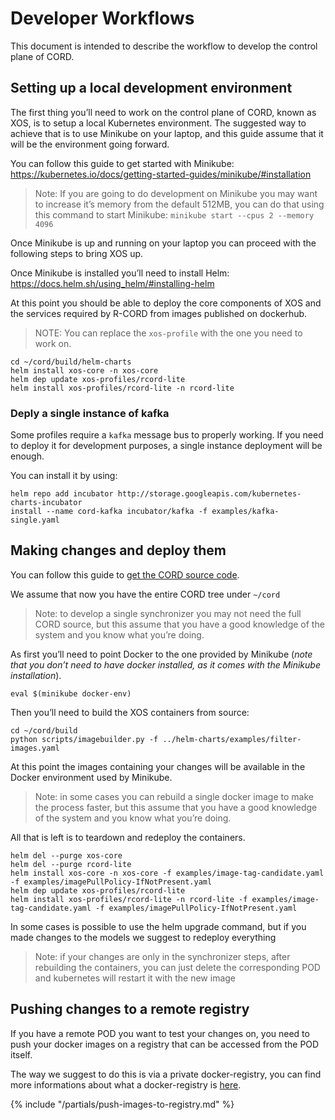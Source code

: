 # Developer Workflows

This document is intended to describe the workflow to develop the control plane
of CORD.

## Setting up a local development environment

The first thing you’ll need to work on the control plane of CORD, known as XOS,
is to setup a local Kubernetes environment.
The suggested way to achieve that is to use Minikube on your laptop,
and this guide assume that it will be the environment going forward.

You can follow this guide to get started with Minikube:
<https://kubernetes.io/docs/getting-started-guides/minikube/#installation>

> Note: If you are going to do development on Minikube you may want to increase
> it’s memory from the default 512MB, you can do that using this command to
> start Minikube: `minikube start --cpus 2 --memory 4096`

Once Minikube is up and running on your laptop you can proceed with
the following steps to bring XOS up.

Once Minikube is installed you’ll need to install Helm:
<https://docs.helm.sh/using_helm/#installing-helm>

At this point you should be able to deploy the core components of XOS
and the services required by R-CORD from images published on dockerhub.

> NOTE: You can replace the `xos-profile` with the one you need to work on.

```shell
cd ~/cord/build/helm-charts
helm install xos-core -n xos-core
helm dep update xos-profiles/rcord-lite
helm install xos-profiles/rcord-lite -n rcord-lite
```

### Deply a single instance of kafka

Some profiles require a `kafka` message bus to properly working.
If you need to deploy it for development purposes, a single instance
deployment will be enough.

You can install it by using:

```shell
helm repo add incubator http://storage.googleapis.com/kubernetes-charts-incubator
install --name cord-kafka incubator/kafka -f examples/kafka-single.yaml
```

## Making changes and deploy them

You can follow this guide to [get the CORD source code](getting_the_code.md).

We assume that now you have the entire CORD tree under `~/cord`

> Note: to develop a single synchronizer you may not need the full CORD source,
> but this assume  that you have a good knowledge of the system and you know
> what you’re doing.

As first you’ll need to point Docker to the one provided by Minikube
(_note that you don’t need to have docker installed,
as it comes with the Minikube installation_).

```shell
eval $(minikube docker-env)
```

Then you’ll need to build the XOS containers from source:

```shell
cd ~/cord/build
python scripts/imagebuilder.py -f ../helm-charts/examples/filter-images.yaml
```

At this point the images containing your changes will be available
in the Docker environment used by Minikube.

> Note: in some cases you can rebuild a single docker image to make the process
> faster, but this assume that you have a good knowledge of the system and you
> know what you’re doing.

All that is left is to teardown and redeploy the containers.

```shell
helm del --purge xos-core
helm del --purge rcord-lite
helm install xos-core -n xos-core -f examples/image-tag-candidate.yaml -f examples/imagePullPolicy-IfNotPresent.yaml
helm dep update xos-profiles/rcord-lite
helm install xos-profiles/rcord-lite -n rcord-lite -f examples/image-tag-candidate.yaml -f examples/imagePullPolicy-IfNotPresent.yaml
```

In some cases is possible to use the helm upgrade command,
but if you made changes to the models we suggest to redeploy everything

> Note: if your changes are only in the synchronizer steps, after rebuilding
> the containers, you can just delete the corresponding POD and kubernetes will
> restart it with the new image

## Pushing changes to a remote registry

If you have a remote POD you want to test your changes on, you need to push your
docker images on a registry that can be accessed from the POD itself.

The way we suggest to do this is via a private docker-registry,
you can find more informations about what a
docker-registry is [here](../prereqs/docker-registry.md).

{% include "/partials/push-images-to-registry.md" %}
